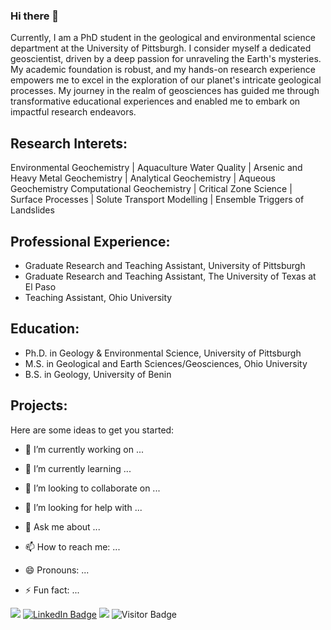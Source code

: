 ### Hi there 🌄 
Currently, I am a PhD student in the geological and environmental science department at the University of Pittsburgh. I consider myself a dedicated geoscientist, 
driven by a deep passion for unraveling the Earth's mysteries. My academic foundation is robust, and my hands-on research experience empowers me to excel in the 
exploration of our planet's intricate geological processes. My journey in the realm of geosciences has guided me through transformative educational experiences 
and enabled me to embark on impactful research endeavors.
## Research Interets: 
Environmental Geochemistry | Aquaculture Water Quality | Arsenic and Heavy Metal Geochemistry | Analytical Geochemistry | Aqueous Geochemistry
Computational Geochemistry | Critical Zone Science | Surface Processes | Solute Transport Modelling | Ensemble Triggers of Landslides



## Professional Experience:
- Graduate Research and Teaching Assistant, University of Pittsburgh
- Graduate Research and Teaching Assistant, The University of Texas at El Paso
- Teaching Assistant, Ohio University

## Education:
- Ph.D. in Geology & Environmental Science, University of Pittsburgh
- M.S. in Geological and Earth Sciences/Geosciences, Ohio University
- B.S. in Geology, University of Benin

## Projects:


Here are some ideas to get you started:

- 🔭 I’m currently working on ...
- 🌱 I’m currently learning ...
- 👯 I’m looking to collaborate on ...
- 🤔 I’m looking for help with ...
- 💬 Ask me about ...
- 📫 How to reach me: ...
- 😄 Pronouns: ...
- ⚡ Fun fact: ...

  []()

![](https://img.shields.io/github/followers/Geobalies2019)
[![LinkedIn Badge](https://img.shields.io/badge/My-LinkedIn-blue)](https://www.linkedin.com/in/ayobali-abiodun)
![](https://img.shields.io/twitter/follow/PegmatiteV)
![Visitor Badge](https://visitor-badge.laobi.icu/badge?page_id=Geobalies2019.Geobalies2019)
